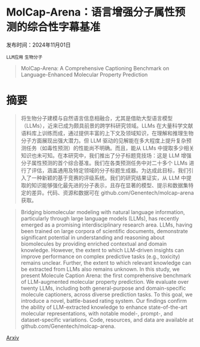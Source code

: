 # MolCap-Arena：语言增强分子属性预测的综合性字幕基准

发布时间：2024年11月01日

`LLM应用` `生物分子`

> MolCap-Arena: A Comprehensive Captioning Benchmark on Language-Enhanced Molecular Property Prediction

# 摘要

> 将生物分子建模与自然语言信息相融合，尤其是借助大型语言模型（LLMs），近来已成为颇具前景的跨学科研究领域。LLMs 在大量科学文献语料库上训练而成，通过提供丰富的上下文及领域知识，在理解和推理生物分子方面展现出强大潜力。但 LLM 驱动的见解能在多大程度上提升复杂预测任务（如毒性预测）的性能尚不明确。而且，能从 LLMs 中提取多少相关知识也未可知。在本研究中，我们推出了分子标题竞技场：这是 LLM 增强分子属性预测的首个综合基准。我们在各类预测任务中对二十多个 LLMs 进行了评估，涵盖通用及特定领域的分子标题生成器。为达成此目标，我们引入了一种新颖的基于竞赛的评级系统。我们的研究结果证实，从 LLM 中提取的知识能够强化最先进的分子表示，且存在显著的模型、提示和数据集特定的差异。代码、资源和数据可在 github.com/Genentech/molcap-arena 获取。

> Bridging biomolecular modeling with natural language information, particularly through large language models (LLMs), has recently emerged as a promising interdisciplinary research area. LLMs, having been trained on large corpora of scientific documents, demonstrate significant potential in understanding and reasoning about biomolecules by providing enriched contextual and domain knowledge. However, the extent to which LLM-driven insights can improve performance on complex predictive tasks (e.g., toxicity) remains unclear. Further, the extent to which relevant knowledge can be extracted from LLMs also remains unknown. In this study, we present Molecule Caption Arena: the first comprehensive benchmark of LLM-augmented molecular property prediction. We evaluate over twenty LLMs, including both general-purpose and domain-specific molecule captioners, across diverse prediction tasks. To this goal, we introduce a novel, battle-based rating system. Our findings confirm the ability of LLM-extracted knowledge to enhance state-of-the-art molecular representations, with notable model-, prompt-, and dataset-specific variations. Code, resources, and data are available at github.com/Genentech/molcap-arena.

[Arxiv](https://arxiv.org/abs/2411.00737)